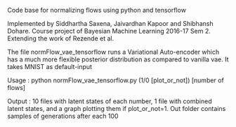 Code base for normalizing flows using python and tensorflow

Implemented by Siddhartha Saxena, Jaivardhan Kapoor and Shibhansh Dohare. Course project of Bayesian Machine Learning 2016-17 Sem 2. Extending the work of Rezende et al.  

The file normFlow_vae_tensorflow runs a Variational Auto-encoder which has a much more flexible posterior distribution as compared to vanilla vae. It takes MNIST as default-input 

Usage : python normFlow_vae_tensorflow.py (1/0 \[plot_or_not\]) \[number of flows\]

Output : 10 files with latent states of each number, 1 file with combined latent states, and a graph plotting them if plot_or_not=1. Out folder contains samples of generations after each 100
